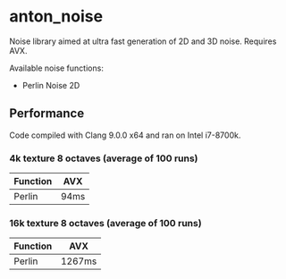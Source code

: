 # anton_noise

Noise library aimed at ultra fast generation of 2D and 3D noise. Requires AVX.

Available noise functions:
 - Perlin Noise 2D

## Performance
Code compiled with Clang 9.0.0 x64 and ran on Intel i7-8700k.

### 4k texture 8 octaves (average of 100 runs)
| Function | AVX   |
|----------|-------|
| Perlin   | 94ms |

### 16k texture 8 octaves (average of 100 runs)
| Function | AVX    |
|----------|--------|
| Perlin   | 1267ms |

